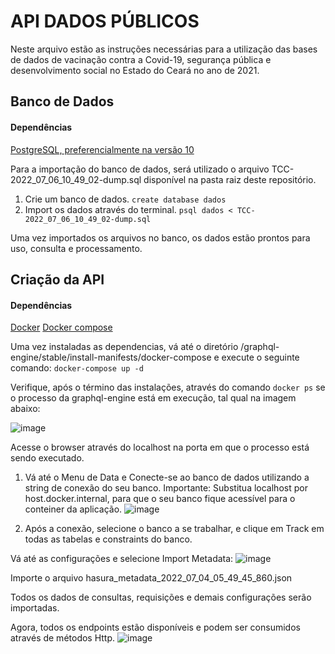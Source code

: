# API DADOS PÚBLICOS

Neste arquivo estão as instruções necessárias para a utilização das bases de dados de vacinação contra a Covid-19, segurança pública e desenvolvimento social no Estado do Ceará no ano de 2021.

## Banco de Dados
#### Dependências
[PostgreSQL, preferencialmente na versão 10](https://www.postgresql.org/ "PostgreSQL, preferencialmente na versão 10")

Para a importação do banco de dados, será utilizado o arquivo TCC-2022_07_06_10_49_02-dump.sql disponível na pasta raiz deste repositório.
1. Crie um banco de dados.
`create database dados`
2. Import os dados através do terminal.
`psql dados < TCC-2022_07_06_10_49_02-dump.sql`

Uma vez importados os arquivos no banco, os dados estão prontos para uso, consulta e processamento.

## Criação da API 

#### Dependências

[Docker](https://docs.docker.com/get-docker/ "Docker")
[Docker compose](https://docs.docker.com/compose/install/ "Docker compose")

Uma vez instaladas as dependencias, vá até o diretório /graphql-engine/stable/install-manifests/docker-compose e execute o seguinte comando:
`docker-compose up -d`

Verifique, após o término das instalações, através do comando `docker ps` se o processo da graphql-engine está em execução, tal qual na imagem abaixo:

![image](https://user-images.githubusercontent.com/42448044/177585018-36053c5d-8cd5-4c26-8017-3b83e4b1cf4f.png)


Acesse o browser através do localhost na porta em que o processo está sendo executado.

1. Vá até o Menu de Data e Conecte-se ao banco de dados utilizando a string de conexão do seu banco. Importante: Substitua localhost por host.docker.internal, para que o seu banco fique acessível para o conteiner da aplicação.
![image](https://user-images.githubusercontent.com/42448044/177586239-a5957e38-46b0-4af0-91bb-90631f0ab9f4.png)


2. Após a conexão, selecione o banco a se trabalhar, e clique em Track em todas as tabelas e constraints do banco.

Vá até as configurações e selecione Import Metadata:
![image](https://user-images.githubusercontent.com/42448044/177585949-ee478461-ac28-40d5-9036-ad288de0aab5.png)

Importe o arquivo hasura_metadata_2022_07_04_05_49_45_860.json

Todos os dados de consultas, requisições e demais configurações serão importadas. 

Agora, todos os endpoints estão disponíveis e podem ser consumidos através de métodos Http.
![image](https://user-images.githubusercontent.com/42448044/177586392-d8317ce1-9766-4dbf-9533-2b1bb20c549e.png)


